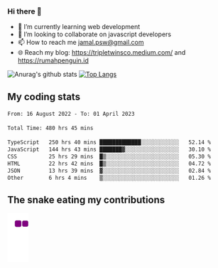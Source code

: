 ### Hi there 👋

<!--
**padepokanpenguin/padepokanpenguin** is a ✨ _special_ ✨ repository because its `README.md` (this file) appears on your GitHub profile.
-->

- 🌱 I’m currently learning  web development
- 👯 I’m looking to collaborate on javascript developers
- 📫 How to reach me jamal.psw@gmail.com
- 🌐 Reach my blog:
   https://tripletwinsco.medium.com/ and
   https://rumahpenguin.id

![Anurag's github stats](https://github-readme-stats.vercel.app/api?username=padepokanpenguin&count_private=true&disable_animations=false&show_icons=true&theme=default)
[![Top Langs](https://github-readme-stats.vercel.app/api/top-langs/?username=padepokanpenguin&theme=default&layout=compact)](https://github.com/padepokanpenguin)

## My coding stats

<!--START_SECTION:waka-->

```text
From: 16 August 2022 - To: 01 April 2023

Total Time: 480 hrs 45 mins

TypeScript   250 hrs 40 mins █████████████░░░░░░░░░░░░   52.14 %
JavaScript   144 hrs 43 mins ███████▓░░░░░░░░░░░░░░░░░   30.10 %
CSS          25 hrs 29 mins  █▒░░░░░░░░░░░░░░░░░░░░░░░   05.30 %
HTML         22 hrs 42 mins  █▒░░░░░░░░░░░░░░░░░░░░░░░   04.72 %
JSON         13 hrs 39 mins  ▓░░░░░░░░░░░░░░░░░░░░░░░░   02.84 %
Other        6 hrs 4 mins    ▒░░░░░░░░░░░░░░░░░░░░░░░░   01.26 %
```

<!--END_SECTION:waka-->


## The snake eating my contributions
![snake gif](https://github.com/padepokanpenguin/padepokanpenguin/blob/output/github-contribution-grid-snake.gif)
